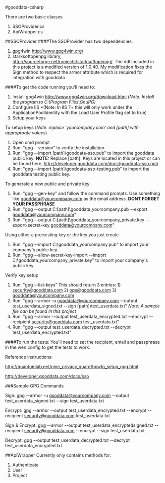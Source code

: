 ﻿#gooddata-csharp

There are two basic classes

1. SSOProvider.cs
2. ApiWrapper.cs

##SSOProvider
####The SSOProvider has two dependencies:
1. gpg4win http://www.gpg4win.org/
2. starksoftopenpg library, http://sourceforge.net/projects/starksoftopenpg/.
    The ddl included in this project is a modified version of 1.0.40.
	My modification fixes the Sign method to respect the armor attribute which is required for integration with gooddata

####To get the code running you'll need to:
1. Install gpg4win http://www.gpg4win.org/download.html *(Note: Install the program to C:\Program Files\GnuPG)*
2. Configure IIS *(Note: In IIS 7+ this will only work under the ApplicationPoolIdentity with the Load User Profile flag set to true)
3. Setup your keys

To setup keys (*Note: replace 'yourcompany.com' and [path] with approproate values*)

1. Open cmd prompt
2. Run: "gpg --version" to verify the installation.
3. Run: "gpg --import [path]\gooddata-sso.pub"  to import the gooddata public key. **NOTE:** Replace [path]. Keys are located in this project or can be found here, http://developer.gooddata.com/docs/gooddata-sso.pub
4. Run: "gpg --import [path]\gooddata-sso-testing.pub"  to import the gooddata testing public key.

To generate a new public and private key

1. Run: "gpg --gen-key" and follow the command prompts. Use something like gooddata@yourcompany.com as the email address. **DONT FORGET YOUR PASSPHRASE**
2. Run: "gpg --output C:\[path]\gooddata_yourcompany.pub --export gooddata@yourcompany.com"
3. Run: "gpg --output C:\[path]\gooddata_yourcompany_private.key --export-secret-key gooddata@yourcompany.com"

Using either a preexisting key or the key you just create

1. Run: "gpg --import C:\gooddata_yourcompany.pub" to import your company's public key.
2. Run: "gpg --allow-secret-key-import --import C:\gooddata_yourcompany_private.key" to import your company's public key.

Verify key setup

1. Run: "gpg --list-keys" This should return 3 entries: 1) security@gooddata.com 2) ops@gooddata.com 3) gooddata@yourcompany.com
2. Run: "gpg --armor -u gooddata@yourcompany.com --output test_userdata_signed.txt --sign [path]\test_userdata.txt" *Note: A sample file can be found in this project*
3. Run: "gpg --armor --output test_userdata_encrypted.txt --encrypt --recipient security@gooddata.com test_userdata.txt"
3. Run: "gpg --output test_userdata_decrypted.txt --decrypt test_userdata_encrypted.txt"


####To run the tests:
You'll need to set the recipient, email and passphrase in the wen.config to get the tests to work.

Reference instructions:

http://quantumlab.net/pine_privacy_guard/howto_setup_gpg.html

http://developer.gooddata.com/docs/sso
    

###Sample GPG Commands

Sign: gpg --armor -u gooddata@yourcompany.com --output test_userdata_signed.txt --sign test_userdata.txt

Encrypt: gpg --armor --output test_userdata_encrypted.txt --encrypt --recipient security@gooddata.com test_userdata.txt

Sign &amp; Encrypt: gpg --armor --output test_userdata_encryptedsigned.txt --recipient security@gooddata.com --encrypt --sign test_userdata.txt

Decrypt: gpg --output test_userdata_decrypted.txt --decrypt test_userdata_encrypted.txt

##ApiWrapper
Currently only contains methods for:

1. Authenticate
2. User
3. Project
